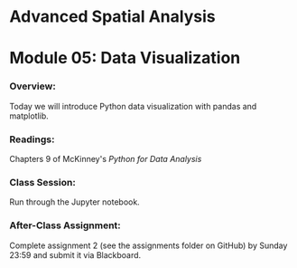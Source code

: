 # Advanced Spatial Analysis
# Module 05: Data Visualization

### Overview:

Today we will introduce Python data visualization with pandas and matplotlib.

### Readings:

Chapters 9 of McKinney's *Python for Data Analysis*

### Class Session:

Run through the Jupyter notebook.

### After-Class Assignment:

Complete assignment 2 (see the assignments folder on GitHub) by Sunday 23:59 and submit it via Blackboard.
